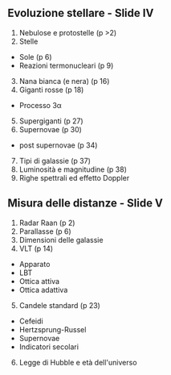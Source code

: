 Evoluzione stellare - Slide IV
------------------------------------------------------------

1. Nebulose e protostelle (p >2)
2. Stelle
  - Sole (p 6)
  - Reazioni termonucleari (p 9)
3. Nana bianca (e nera) (p 16)
4. Giganti rosse (p 18)
  - Processo 3α
5. Supergiganti (p 27)
6. Supernovae (p 30)
  - post supernovae (p 34)
7. Tipi di galassie (p 37)
8. Luminosità e magnitudine (p 38)
9. Righe spettrali ed effetto Doppler

Misura delle distanze - Slide V
------------------------------------------------------------

1. Radar Raan (p 2)
2. Parallasse (p 6)
3. Dimensioni delle galassie 
4. VLT (p 14)
  - Apparato
  - LBT
  - Ottica attiva
  - Ottica adattiva
5. Candele standard (p 23)
  - Cefeidi
  - Hertzsprung-Russel
  - Supernovae
  - Indicatori secolari
6. Legge di Hubble e età dell'universo
